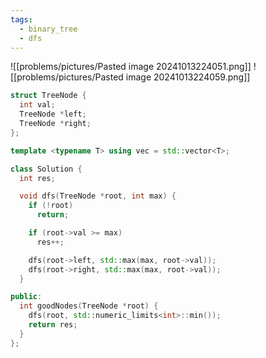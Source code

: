 ```yaml
---
tags:
  - binary_tree
  - dfs
---
```

![[problems/pictures/Pasted image 20241013224051.png]]
![[problems/pictures/Pasted image 20241013224059.png]]



```c++
struct TreeNode {
  int val;
  TreeNode *left;
  TreeNode *right;
};

template <typename T> using vec = std::vector<T>;

class Solution {
  int res;

  void dfs(TreeNode *root, int max) {
    if (!root)
      return;

    if (root->val >= max)
      res++;

    dfs(root->left, std::max(max, root->val));
    dfs(root->right, std::max(max, root->val));
  }

public:
  int goodNodes(TreeNode *root) {
    dfs(root, std::numeric_limits<int>::min());
    return res;
  }
};

```